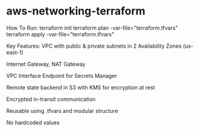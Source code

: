 # aws-networking-terraform

How To Run:
terraform init
terraform plan -var-file="terraform.tfvars"
terraform apply -var-file="terraform.tfvars"


Key Features:
VPC with public & private subnets in 2 Availability Zones (us-east-1)

Internet Gateway, NAT Gateway

VPC Interface Endpoint for Secrets Manager

Remote state backend in S3 with KMS for encryption at rest

Encrypted in-transit communication

Reusable using .tfvars and modular structure

No hardcoded values
